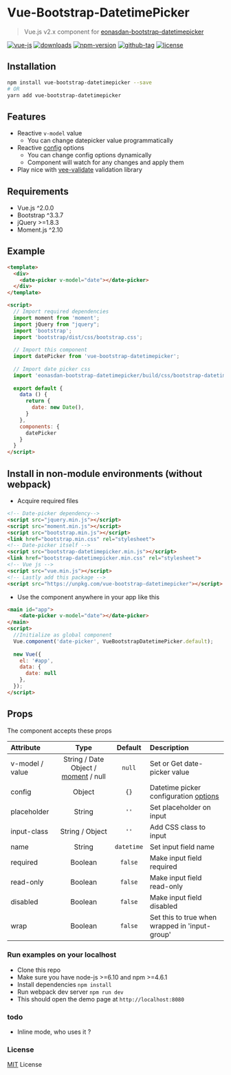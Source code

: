 # Vue-Bootstrap-DatetimePicker

> Vue.js v2.x component for [eonasdan-bootstrap-datetimepicker](https://github.com/Eonasdan/bootstrap-datetimepicker/)

[![vue-js](https://img.shields.io/badge/vue.js-2.x-brightgreen.svg?maxAge=604800)](https://github.com/ankurk91/vue-bootstrap-datetimepicker/)
[![downloads](https://img.shields.io/npm/dt/vue-bootstrap-datetimepicker.svg)](https://www.npmjs.com/package/vue-bootstrap-datetimepicker)
[![npm-version](https://img.shields.io/npm/v/vue-bootstrap-datetimepicker.svg)](https://www.npmjs.com/package/vue-bootstrap-datetimepicker)
[![github-tag](https://img.shields.io/github/tag/ankurk91/vue-bootstrap-datetimepicker.svg?maxAge=1800)](https://github.com/ankurk91/vue-bootstrap-datetimepicker/)
[![license](https://img.shields.io/github/license/ankurk91/vue-bootstrap-datetimepicker.svg?maxAge=1800)]()


## Installation
```bash
npm install vue-bootstrap-datetimepicker --save
# OR
yarn add vue-bootstrap-datetimepicker
```

## Features
* Reactive ``v-model`` value
    - You can change datepicker value programmatically 
* Reactive [config](http://eonasdan.github.io/bootstrap-datetimepicker/Options/) options
    - You can change config options dynamically
    - Component will watch for any changes and apply them
* Play nice with [vee-validate](https://github.com/logaretm/vee-validate) validation library


## Requirements
* Vue.js ^2.0.0
* Bootstrap ^3.3.7 
* jQuery >=1.8.3
* Moment.js ^2.10
    
## Example
```html
<template>
  <div>
    <date-picker v-model="date"></date-picker>
  </div>
</template>

<script>
  // Import required dependencies
  import moment from 'moment';
  import jQuery from "jquery";
  import 'bootstrap';
  import 'bootstrap/dist/css/bootstrap.css';
  
  // Import this component
  import datePicker from 'vue-bootstrap-datetimepicker';
  
  // Import date picker css
  import 'eonasdan-bootstrap-datetimepicker/build/css/bootstrap-datetimepicker.css';
   
  export default {    
    data () {
      return {
        date: new Date(),       
      }
    },
    components: {
      datePicker
    }
  }
</script>
```

## Install in non-module environments (without webpack)
* Acquire required files
```html
<!-- Date-picker dependency-->
<script src="jquery.min.js"></script>
<script src="moment.min.js"></script>
<script src="bootstrap.min.js"></script>
<link href="bootstrap.min.css" rel="stylesheet">
<!-- Date-picker itself -->
<script src="bootstrap-datetimepicker.min.js"></script>
<link href="bootstrap-datetimepicker.min.css" rel="stylesheet">
<!-- Vue js -->
<script src="vue.min.js"></script>
<!-- Lastly add this package -->
<script src="https://unpkg.com/vue-bootstrap-datetimepicker"></script>
```
* Use the component anywhere in your app like this
```html
<main id="app">  
    <date-picker v-model="date"></date-picker> 
</main>
<script>
  //Initialize as global component
  Vue.component('date-picker', VueBootstrapDatetimePicker.default);
  
  new Vue({
    el: '#app',
    data: {
      date: null
    },    
  });
</script>
```

## Props
The component accepts these props

| Attribute       | Type               | Default               | Description      |
| :---            |  :---:             | :---:                 | :---             |
| v-model / value | String / Date Object / [moment](https://momentjs.com/) / null | `null` | Set or Get date-picker value |
| config          | Object             | `{}` | Datetime picker configuration [options](http://eonasdan.github.io/bootstrap-datetimepicker/Options/)|
| placeholder     | String             | `''` | Set placeholder on input |
| input-class     | String / Object    | `''` | Add CSS class to input  |
| name            | String             | `datetime` | Set input field name  |
| required        | Boolean            | `false` | Make input field required |
| read-only       | Boolean            | `false` | Make input field read-only |
| disabled        | Boolean            | `false` | Make input field disabled |
| wrap            | Boolean            | `false` | Set this to true when wrapped in 'input-group' |


### Run examples on your localhost
* Clone this repo
* Make sure you have node-js >=6.10 and npm >=4.6.1
* Install dependencies
``
npm install
``
* Run webpack dev server
``
npm run dev
``
* This should open the demo page at ``http://localhost:8080``

### todo
* Inline mode, who uses it ?

### License
[MIT](LICENSE.txt) License
